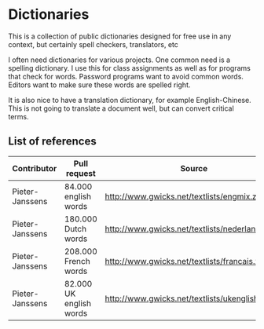 # Dictionaries
This is a collection of public dictionaries designed for free use in any context, but certainly spell checkers, translators, etc

I often need dictionaries for various projects.
One common need is a spelling dictionary. I use this for class assignments as well as for programs that check for words.
Password programs want to avoid common words. Editors want to make sure these words are spelled right.

It is also nice to have a translation dictionary, for example English-Chinese. This is not going to translate a document
well, but can convert critical terms.

## List of references

Contributor         | Pull request                          | Source
------------------- |-------------------------------- | ------------------------
Pieter-Janssens  | 84.000 english words           | http://www.gwicks.net/textlists/engmix.zip
Pieter-Janssens  | 180.000 Dutch words           | http://www.gwicks.net/textlists/nederlands3.zip
Pieter-Janssens  | 208.000 French words         | http://www.gwicks.net/textlists/francais.zip
Pieter-Janssens  | 82.000 UK english words     | http://www.gwicks.net/textlists/ukenglish.zip
